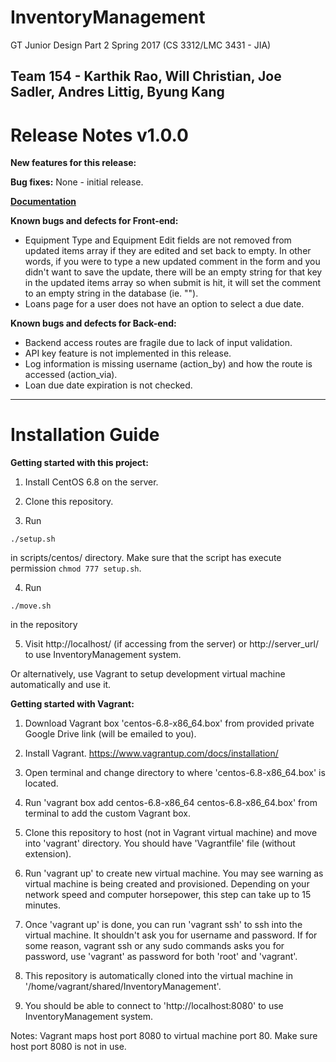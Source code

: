 # InventoryManagement
GT Junior Design Part 2 Spring 2017 (CS 3312/LMC 3431 - JIA)

Team 154 - Karthik Rao, Will Christian, Joe Sadler, Andres Littig, Byung Kang
----
# Release Notes v1.0.0
**New features for this release:**

**Bug fixes:** None - initial release.

[**Documentation**](https://github.com/karthikrao5/InventoryManagement/wiki)

**Known bugs and defects for Front-end:**
* Equipment Type and Equipment Edit fields are not removed from updated items array if they are edited and set back to empty. In other words, if you were to type a new updated comment in the form and you didn't want to save the update, there will be an empty string for that key in the updated items array so when submit is hit, it will set the comment to an empty string in the database (ie. "").
* Loans page for a user does not have an option to select a due date.

**Known bugs and defects for Back-end:**
* Backend access routes are fragile due to lack of input validation.
* API key feature is not implemented in this release.
* Log information is missing username (action_by) and how the route is accessed (action_via).
* Loan due date expiration is not checked.
----
# Installation Guide
**Getting started with this project:**

1. Install CentOS 6.8 on the server.

2. Clone this repository.

3. Run 
```
./setup.sh
```
in scripts/centos/ directory. Make sure that the script has execute permission `chmod 777 setup.sh`.

4. Run 
```
./move.sh 
```
in the repository

5. Visit http://localhost/ (if accessing from the server) or http://server_url/ to use InventoryManagement system.

Or alternatively, use Vagrant to setup development virtual machine automatically and use it.

**Getting started with Vagrant:**

1. Download Vagrant box 'centos-6.8-x86_64.box' from provided private Google Drive link (will be emailed to you).

2. Install Vagrant. https://www.vagrantup.com/docs/installation/

3. Open terminal and change directory to where 'centos-6.8-x86_64.box' is located.

4. Run 'vagrant box add centos-6.8-x86_64 centos-6.8-x86_64.box' from terminal to add the custom Vagrant box.

5. Clone this repository to host (not in Vagrant virtual machine) and move into 'vagrant' directory. You should have 'Vagrantfile' file (without extension).

6. Run 'vagrant up' to create new virtual machine. You may see warning as virtual machine is being created and provisioned. Depending on your network speed and computer horsepower, this step can take up to 15 minutes.

7. Once 'vagrant up' is done, you can run 'vagrant ssh' to ssh into the virtual machine. It shouldn't ask you for username and password. If for some reason, vagrant ssh or any sudo commands asks you for password, use 'vagrant' as password for both 'root' and 'vagrant'.

8. This repository is automatically cloned into the virtual machine in '/home/vagrant/shared/InventoryManagement'.

9. You should be able to connect to 'http://localhost:8080' to use InventoryManagement system.

Notes: Vagrant maps host port 8080 to virtual machine port 80. Make sure host port 8080 is not in use.
